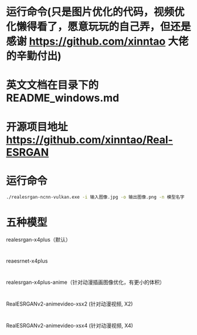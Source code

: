 #  运行命令(只是图片优化的代码，视频优化懒得看了，愿意玩玩的自己弄，但还是感谢 https://github.com/xinntao 大佬的辛勤付出)
#  英文文档在目录下的 README_windows.md
#  开源项目地址 https://github.com/xinntao/Real-ESRGAN<br/>
#  运行命令
```bash
./realesrgan-ncnn-vulkan.exe -i 输入图像.jpg -o 输出图像.png -n 模型名字
```

#  五种模型
realesrgan-x4plus（默认）
#
reaesrnet-x4plus
#
realesrgan-x4plus-anime（针对动漫插画图像优化，有更小的体积）
#
RealESRGANv2-animevideo-xsx2 (针对动漫视频, X2)
#
RealESRGANv2-animevideo-xsx4 (针对动漫视频, X4)
